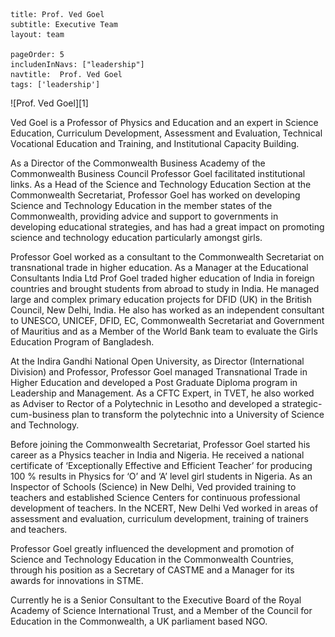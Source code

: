 ```
title: Prof. Ved Goel
subtitle: Executive Team
layout: team

pageOrder: 5
includenInNavs: ["leadership"]
navtitle:  Prof. Ved Goel
tags: ['leadership']
```
<div class="portrait">![Prof. Ved Goel][1] </div>

Ved Goel is a Professor of Physics and Education and an expert in Science Education, Curriculum Development, Assessment and Evaluation, Technical Vocational Education and Training, and Institutional Capacity Building.

As a Director of the Commonwealth Business Academy of the Commonwealth Business Council Professor Goel facilitated institutional links. As a Head of the Science and Technology Education Section at the Commonwealth Secretariat, Professor Goel has worked on developing Science and Technology Education in the member states of the Commonwealth, providing advice and support to governments in developing educational strategies, and has had a great impact on promoting science and technology education particularly amongst girls.

Professor Goel worked as a consultant to the Commonwealth Secretariat on transnational trade in higher education. As a Manager at the Educational Consultants India Ltd Prof Goel traded higher education of India in foreign countries and brought students from abroad to study in India. He managed large and complex primary education projects for DFID (UK) in the British Council, New Delhi, India. He also has worked as an independent consultant to UNESCO, UNICEF, DFID, EC, Commonwealth Secretariat and Government of Mauritius and as a Member of the World Bank team to evaluate the Girls Education Program of Bangladesh.

At the Indira Gandhi National Open University, as Director (International Division) and Professor, Professor Goel managed Transnational Trade in Higher Education and developed a Post Graduate Diploma program in Leadership and Management. As a CFTC Expert, in TVET, he also worked as Adviser to Rector of a Polytechnic in Lesotho and developed a strategic-cum-business plan to transform the polytechnic into a University of Science and Technology.

Before joining the Commonwealth Secretariat, Professor Goel started his career as a Physics teacher in India and Nigeria. He received a national certificate of ‘Exceptionally Effective and Efficient Teacher’ for producing 100 % results in Physics for ‘O’ and ‘A’ level girl students in Nigeria. As an Inspector of Schools (Science) in New Delhi, Ved provided training to teachers and established Science Centers for continuous professional development of teachers.  In the NCERT, New Delhi Ved worked in areas of assessment and evaluation, curriculum development, training of trainers and teachers.

Professor Goel greatly influenced the development and promotion of Science and Technology Education in the Commonwealth Countries, through his position as a Secretary of CASTME and a Manager for its awards for innovations in STME.

Currently he is a Senior Consultant to the Executive Board of the Royal Academy of Science International Trust, and a Member of the Council for Education in the Commonwealth, a UK parliament based NGO.

[1]: /images/leadeship/ved_goel.jpg  "Prof. Ved Goel"


